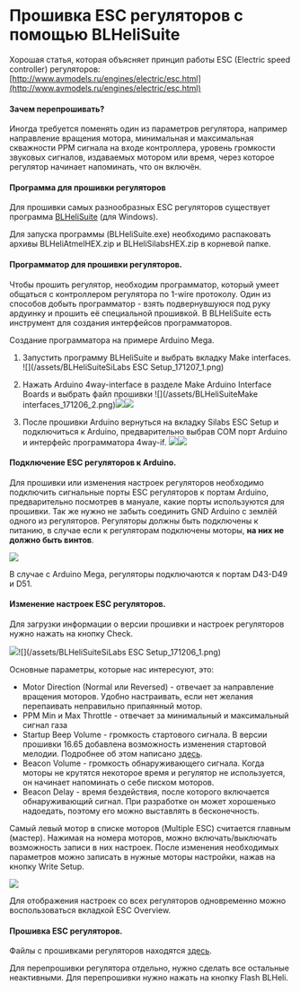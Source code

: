 # Прошивка ESC регуляторов с помощью BLHeliSuite

Хорошая статья, которая объясняет принцип работы ESC \(Electric speed controller\) регуляторов: [http://www.avmodels.ru/engines/electric/esc.html](http://www.avmodels.ru/engines/electric/esc.html)

#### Зачем перепрошивать?

Иногда требуется поменять один из параметров регулятора, например направление вращения мотора, минимальная и максимальная скважности PPM сигнала на входе контроллера, уровень громкости звуковых сигналов, издаваемых мотором или время, через которое регулятор начинает напоминать, что он включён.

#### Программа для прошивки регуляторов

Для прошивки самых разнообразных ESC регуляторов существует программа [BLHeliSuite](https://github.com/4712/BLHeliSuite) \(для Windows\).

Для запуска программы \(BLHeliSuite.exe\) необходимо распаковать архивы BLHeliAtmelHEX.zip и BLHeliSilabsHEX.zip в корневой папке.

#### Программатор для прошивки регуляторов. 

Чтобы прошить регулятор, необходим программатор, который умеет общаться с контроллером регулятора по 1-wire протоколу. Один из способов добыть программатор - взять подвернувшуюся под руку ардуинку и прошить её специальной прошивкой. В BLHeliSuite есть инструмент для создания интерфейсов программаторов.

Создание программатора на примере Arduino Mega.

1. Запустить программу BLHeliSuite и выбрать вкладку Make interfaces.
   ![](/assets/BLHeliSuiteSiLabs ESC Setup_171207_1.png)

2. Нажать Arduino 4way-interface в разделе Make Arduino Interface Boards и выбрать файл прошивки
   ![](/assets/BLHeliSuiteMake interfaces_171206_2.png)![](/assets/Безымянный2.png)![](/assets/Безымянный3.png)

3. После прошивки Arduino вернуться на вкладку Silabs ESC Setup и подключиться к Arduino, предварительно выбрав COM порт Arduino и интерфейс программатора 4way-if.
   ![](/assets/Безымянный.png)![](/assets/Безымянный5.png)

#### Подключение ESC регуляторов к Arduino.

Для прошивки или изменения настроек регуляторов необходимо подключить сигнальные порты ESC регуляторов к портам Arduino, предварительно посмотрев в мануале, какие порты используются для прошивки. Так же нужно не забыть соединить GND Arduino с землёй одного из регуляторов. Регуляторы должны быть подключены к питанию, в случае если к регуляторам подключены моторы, **на них не должно быть винтов**.

![](/assets/Безымянный8.png)  
  
В случае с Arduino Mega, регуляторы подключаются к портам D43-D49 и D51.

#### Изменение настроек ESC регуляторов.

Для загрузки информации о версии прошивки и настроек регуляторов нужно нажать на кнопку Check.  
  
![](/assets/Безымянный6.png)![](/assets/BLHeliSuiteSiLabs ESC Setup_171206_1.png)

Основные параметры, которые нас интересуют, это:

* Motor Direction \(Normal или Reversed\) - отвечает за направление вращения моторов. Удобно настраивать, если нет желания перепаивать неправильно припаянный мотор.
* PPM Min и Max Throttle - отвечает за минимальный и максимальный сигнал газа
* Startup Beep Volume - громкость стартового сигнала. В версии прошивки 16.65 добавлена возможность изменения стартовой мелодии. Подробнее об этом написано [здесь](https://github.com/cleanflight/blheli-multishot/releases).
* Beacon Volume - громкость обнаруживающего сигнала. Когда моторы не крутятся некоторое время и регулятор не используется, он начинает напоминать о себе писком моторов.
* Beacon Delay - время бездействия, после которого включается обнаруживающий сигнал. При разработке он может хорошенько надоедать, поэтому его можно выставлять в бесконечность.

Самый левый мотор в списке моторов \(Multiple ESC\) считается главным \(мастер\). Нажимая на номера моторов, можно включать/выключать возможность записи в них настроек. После изменения необходимых параметров можно записать в нужные моторы настройки, нажав на кнопку Write Setup.

![](/assets/Безымянный7.png)

Для отображения настроек со всех регуляторов одновременно можно воспользоваться вкладкой ESC Overview.

#### Прошивка ESC регуляторов. 

Файлы с прошивками регуляторов находятся [здесь](https://github.com/cleanflight/blheli-multishot).

Для перепрошивки регулятора отдельно, нужно сделать все остальные неактивными. Для перепрошивки нужно нажать на кнопку Flash BLHeli.





